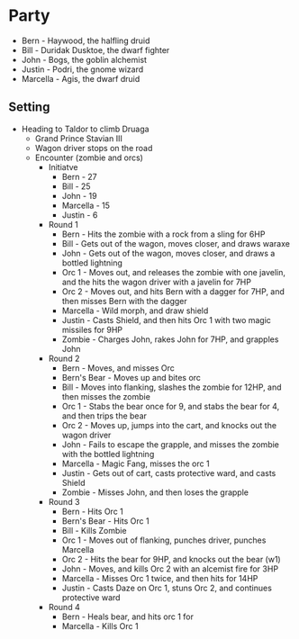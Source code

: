# Party
* Bern - Haywood, the halfling druid
* Bill - Duridak Dusktoe, the dwarf fighter
* John - Bogs, the goblin alchemist
* Justin - Podri, the gnome wizard
* Marcella - Agis, the dwarf druid

## Setting
* Heading to Taldor to climb Druaga 
  * Grand Prince Stavian III
  * Wagon driver stops on the road
  * Encounter (zombie and orcs)
    * Initiatve
      * Bern - 27
      * Bill - 25
      * John - 19
      * Marcella - 15
      * Justin - 6
    * Round 1
      * Bern - Hits the zombie with a rock from a sling for 6HP
      * Bill - Gets out of the wagon, moves closer, and draws waraxe
      * John - Gets out of the wagon, moves closer, and draws a bottled lightning
      * Orc 1 - Moves out, and releases the zombie with one javelin, and the hits the wagon driver with a javelin for 7HP
      * Orc 2 - Moves out, and hits Bern with a dagger for 7HP,  and then misses Bern with the dagger
      * Marcella - Wild morph, and draw shield
      * Justin - Casts Shield, and then hits Orc 1 with two magic missiles for 9HP
      * Zombie - Charges John, rakes John for 7HP, and grapples John 
    * Round 2
      * Bern - Moves, and misses Orc
      * Bern's Bear - Moves up and bites orc
      * Bill - Moves into flanking, slashes the zombie for 12HP, and then misses the zombie
      * Orc 1 - Stabs the bear once for 9, and stabs the bear for 4, and then trips the bear
      * Orc 2 - Moves up, jumps into the cart, and knocks out the wagon driver
      * John - Fails to escape the grapple, and misses the zombie with the bottled lightning
      * Marcella - Magic Fang, misses the orc 1
      * Justin - Gets out of cart, casts protective ward, and casts Shield
      * Zombie - Misses John, and then loses the grapple
    * Round 3
      * Bern - Hits Orc 1 
      * Bern's Bear - Hits Orc 1 
      * Bill - Kills Zombie
      * Orc 1 - Moves out of flanking, punches driver, punches Marcella
      * Orc 2 - Hits the bear for 9HP, and knocks out the bear (w1)
      * John - Moves, and kills Orc 2 with an alcemist fire for 3HP
      * Marcella - Misses Orc 1 twice, and then hits for 14HP
      * Justin - Casts Daze on Orc 1, stuns Orc 2, and continues protective ward
    * Round 4
      * Bern - Heals bear, and hits orc 1 for 
      * Marcella - Kills Orc 1

